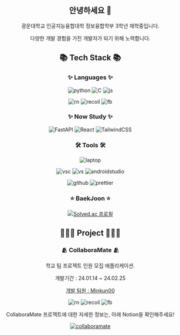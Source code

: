 <h2 align="center"> 안녕하세요 👋 </h2>

<p align="center"> 광운대학교 인공지능융합대학 정보융합학부 3학년 재학중입니다. </p>
<p align="center"> 다양한 개발 경험을 가진 개발자가 되기 위해 노력합니다. </p>

<h2 align="center"> 📚 Tech Stack 📚 </h2>

<h3 align="center"> ✨ Languages ✨ </h3>

<div align="center">

![python](https://img.shields.io/badge/Python-3776AB?style=for-the-badge&logo=python&logoColor=white)
![C](https://img.shields.io/badge/C-00599C?style=for-the-badge&logo=c&logoColor=white)
![js](https://img.shields.io/badge/JavaScript-F7DF1E?style=for-the-badge&logo=JavaScript&logoColor=white)

![rn](https://img.shields.io/badge/React_Native-20232A?style=for-the-badge&logo=react&logoColor=61DAFB)
![recoil](https://img.shields.io/badge/recoil-3486AB?style=for-the-badge&logo=recoil&logoColor=white)
![fb](https://img.shields.io/badge/Firebase-039BE5?style=for-the-badge&logo=Firebase&logoColor=white)

</div>

<h3 align="center"> ✨ Now Study ✨ </h3>

<div align="center">

![FastAPI](https://img.shields.io/badge/FastAPI-005571?style=for-the-badge&logo=fastapi)
![React](https://img.shields.io/badge/react-%2320232a.svg?style=for-the-badge&logo=react&logoColor=%2361DAFB)
![TailwindCSS](https://img.shields.io/badge/tailwindcss-%2338B2AC.svg?style=for-the-badge&logo=tailwind-css&logoColor=white)

</div>

<h3 align="center"> 🛠 Tools 🛠 </h3>

<div align="center">
  
![laptop](https://img.shields.io/badge/Apple-MacBook_Pro_14_M1_Pro-999999?style=for-the-badge&logo=apple&logoColor=white)

![vsc](https://img.shields.io/badge/Visual_Studio_Code-0078D4?style=for-the-badge&logo=visual%20studio%20code&logoColor=white)
![vs](https://img.shields.io/badge/Visual_Studio-5C2D91?style=for-the-badge&logo=visual%20studio&logoColor=white)
![androidstudio](https://img.shields.io/badge/Android_Studio-3DDC84?style=for-the-badge&logo=android-studio&logoColor=white)

![github](https://img.shields.io/badge/GitHub-100000?style=for-the-badge&logo=github&logoColor=white)
![prettier](https://img.shields.io/badge/prettier-1A2C34?style=for-the-badge&logo=prettier&logoColor=F7BA3E)

</div>

<h3 align="center"> ⭐ BaekJoon ⭐ </h3>

<div align="center">

[![Solved.ac
프로필](http://mazassumnida.wtf/api/v2/generate_badge?boj=hyunseong0718)](https://solved.ac/hyunseong0718)

</div>

<h2 align="center"> 👨🏻‍💻 Project 👨🏻‍💻 </h2>

<h3 align="center"> 🫂 CollaboraMate 🫂 </h3>

<div align="center">

<p align="center"> 학교 팀 프로젝트 인원 모집 애플리케이션. </p>
<p align="center"> 개발기간 : 24.01.14 ~ 24.02.25 </p>

[개발 팀원 : Minkun00](https://github.com/Minkun00)

![rn](https://img.shields.io/badge/React_Native-20232A?style=for-the-badge&logo=react&logoColor=61DAFB)
![recoil](https://img.shields.io/badge/recoil-3486AB?style=for-the-badge&logo=recoil&logoColor=white)
![fb](https://img.shields.io/badge/Firebase-039BE5?style=for-the-badge&logo=Firebase&logoColor=white)

<p align="center"> CollaboraMate 프로젝트에 대한 자세한 정보는, 아래 Notion을 확인해주세요! </p>

[![collaboramate](https://img.shields.io/badge/Notion-%23000000.svg?style=for-the-badge&logo=notion&logoColor=white)](https://collaboramate.notion.site/CollaboraMate-90933f328cfd4c569c0fbe19f4bdf89c)

</div>
